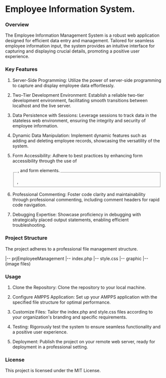 # Employee Information System.

### Overview
The Employee Information Management System is a robust web application designed for efficient data entry and management. Tailored for seamless employee information input, the system provides an intuitive interface for capturing and displaying crucial details, promoting a positive user experience.

### Key Features
1. Server-Side Programming: Utilize the power of server-side programming to capture and display employee data effortlessly.

2. Two-Tier Development Environment: Establish a reliable two-tier development environment, facilitating smooth transitions between localhost and the live server.

3. Data Persistence with Sessions: Leverage sessions to track data in the stateless web environment, ensuring the integrity and security of employee information.

4. Dynamic Data Manipulation: Implement dynamic features such as adding and deleting employee records, showcasing the versatility of the system.

5. Form Accessibility: Adhere to best practices by enhancing form accessibility through the use of <fieldset>, <legend>, and <label> form elements.

6. Professional Commenting: Foster code clarity and maintainability through professional commenting, including comment headers for rapid code navigation.

7. Debugging Expertise: Showcase proficiency in debugging with strategically placed output statements, enabling efficient troubleshooting.

### Project Structure
The project adheres to a professional file management structure.

|-- prjEmployeeManagement
    |-- index.php
    |-- style.css
    |-- graphic
        |-- (image files)
        
### Usage
1. Clone the Repository: Clone the repository to your local machine.

2. Configure AMPPS Application: Set up your AMPPS application with the specified file structure for optimal performance.

3. Customize Files: Tailor the index.php and style.css files according to your organization's branding and specific requirements.

4. Testing: Rigorously test the system to ensure seamless functionality and a positive user experience.

5. Deployment: Publish the project on your remote web server, ready for deployment in a professional setting.

### License
This project is licensed under the MIT License.
